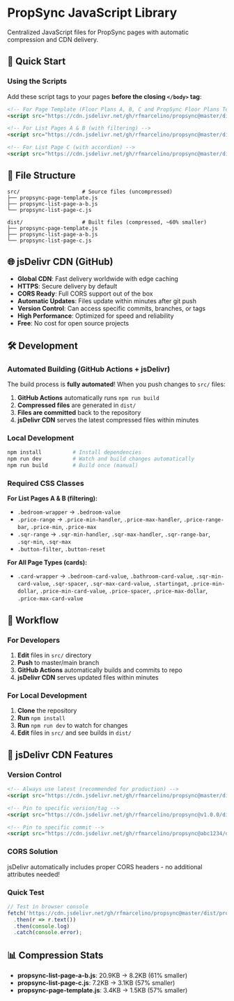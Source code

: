 # PropSync JavaScript Library

Centralized JavaScript files for PropSync pages with automatic compression and CDN delivery.

## 🚀 Quick Start

### Using the Scripts

Add these script tags to your pages **before the closing `</body>` tag**:

```html
<!-- For Page Template (Floor Plans A, B, C and PropSync Floor Plans Template) -->
<script src="https://cdn.jsdelivr.net/gh/rfmarcelino/propsync@master/dist/propsync-page-template.js"></script>

<!-- For List Pages A & B (with filtering) -->
<script src="https://cdn.jsdelivr.net/gh/rfmarcelino/propsync@master/dist/propsync-list-page-a-b.js"></script>

<!-- For List Page C (with accordion) -->
<script src="https://cdn.jsdelivr.net/gh/rfmarcelino/propsync@master/dist/propsync-list-page-c.js"></script>
```

## 📁 File Structure

```
src/                    # Source files (uncompressed)
├── propsync-page-template.js
├── propsync-list-page-a-b.js
└── propsync-list-page-c.js

dist/                   # Built files (compressed, ~60% smaller)
├── propsync-page-template.js
├── propsync-list-page-a-b.js
└── propsync-list-page-c.js

```

## 🌐 jsDelivr CDN (GitHub)

- **Global CDN**: Fast delivery worldwide with edge caching
- **HTTPS**: Secure delivery by default
- **CORS Ready**: Full CORS support out of the box
- **Automatic Updates**: Files update within minutes after git push
- **Version Control**: Can access specific commits, branches, or tags
- **High Performance**: Optimized for speed and reliability
- **Free**: No cost for open source projects

## 🛠 Development

### Automated Building (GitHub Actions + jsDelivr)
The build process is **fully automated**! When you push changes to `src/` files:

1. **GitHub Actions** automatically runs `npm run build`
2. **Compressed files** are generated in `dist/`
3. **Files are committed** back to the repository
4. **jsDelivr CDN** serves the latest compressed files within minutes

### Local Development
```bash
npm install          # Install dependencies
npm run dev          # Watch and build changes automatically
npm run build        # Build once (manual)
```

### Required CSS Classes

**For List Pages A & B (filtering):**
- `.bedroom-wrapper` → `.bedroom-value`
- `.price-range` → `.price-min-handler`, `.price-max-handler`, `.price-range-bar`, `.price-min`, `.price-max`
- `.sqr-range` → `.sqr-min-handler`, `.sqr-max-handler`, `.sqr-range-bar`, `.sqr-min`, `.sqr-max`
- `.button-filter`, `.button-reset`

**For All Page Types (cards):**
- `.card-wrapper` → `.bedroom-card-value`, `.bathroom-card-value`, `.sqr-min-card-value`, `.sqr-spacer`, `.sqr-max-card-value`, `.startingat`, `.price-min-dollar`, `.price-min-card-value`, `.price-spacer`, `.price-max-dollar`, `.price-max-card-value`

## 🔄 Workflow

### For Developers
1. **Edit** files in `src/` directory
2. **Push** to master/main branch
3. **GitHub Actions** automatically builds and commits to repo
4. **jsDelivr CDN** serves updated files within minutes

### For Local Development
1. **Clone** the repository
2. **Run** `npm install`
3. **Run** `npm run dev` to watch for changes
4. **Edit** files in `src/` and see builds in `dist/`

## 🔧 jsDelivr CDN Features

### Version Control
```html
<!-- Always use latest (recommended for production) -->
<script src="https://cdn.jsdelivr.net/gh/rfmarcelino/propsync@master/dist/propsync-page-template.js"></script>

<!-- Pin to specific version/tag -->
<script src="https://cdn.jsdelivr.net/gh/rfmarcelino/propsync@v1.0.0/dist/propsync-page-template.js"></script>

<!-- Pin to specific commit -->
<script src="https://cdn.jsdelivr.net/gh/rfmarcelino/propsync@abc1234/dist/propsync-page-template.js"></script>
```

### CORS Solution
jsDelivr automatically includes proper CORS headers - no additional attributes needed!

### Quick Test
```javascript
// Test in browser console
fetch('https://cdn.jsdelivr.net/gh/rfmarcelino/propsync@master/dist/propsync-page-template.js')
  .then(r => r.text())
  .then(console.log)
  .catch(console.error);
```

## 📊 Compression Stats

- **propsync-list-page-a-b.js**: 20.9KB → 8.2KB (61% smaller)
- **propsync-list-page-c.js**: 7.2KB → 3.1KB (57% smaller)
- **propsync-page-template.js**: 3.4KB → 1.5KB (57% smaller)
